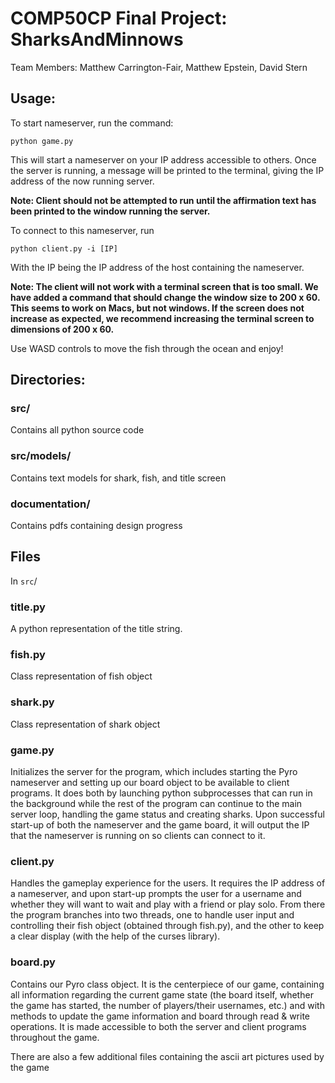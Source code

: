 # COMP50CP Final Project: SharksAndMinnows
Team Members: Matthew Carrington-Fair, Matthew Epstein, David Stern

## Usage: 

To start nameserver, run the command:

```
python game.py
```

This will start a nameserver on your IP address accessible to others.
Once the server is running, a message will be printed to the terminal,
giving the IP address of the now running server.

**Note: Client should not be attempted to run until the affirmation text has been printed to the window running the server.**

To connect to this nameserver, run 

```
python client.py -i [IP]
```

With the IP being the IP address of the host containing the nameserver.

**Note: The client will not work with a terminal screen that is too small.  We have added a command that should change the window size to 200 x 60.  This seems to work on Macs, but not windows.  If the screen does not increase as expected, we recommend increasing the terminal screen to dimensions of 200 x 60.**

Use WASD controls to move the fish through the ocean and enjoy!

## Directories:

### src/
Contains all python source code

### src/models/
Contains text models for shark, fish, and title screen

### documentation/
Contains pdfs containing design progress

## Files
In `src`/

### title.py
A python representation of the title string.

### fish.py
Class representation of fish object

### shark.py
Class representation of shark object

### game.py
Initializes the server for the program, which includes starting
the Pyro nameserver and setting up our board object to be 
available to client programs. It does both by launching python
subprocesses that can run in the background while the rest of
the program can continue to the main server loop, handling
the game status and creating sharks. Upon successful start-up
of both the nameserver and the game board, it will output the
IP that the nameserver is running on so clients can connect to it.

### client.py
Handles the gameplay experience for the users. It requires the 
IP address of a nameserver, and upon start-up prompts the user
for a username and whether they will want to wait and play with
a friend or play solo. From there the program branches into two
threads, one to handle user input and controlling their fish
object (obtained through fish.py), and the other to keep a clear
display (with the help of the curses library).

### board.py
Contains our Pyro class object. It is the centerpiece of our game,
containing all information regarding the current game state
(the board itself, whether the game has started, the number
of players/their usernames, etc.) and with methods to update
the game information and board through read & write operations.
It is made accessible to both the server and client programs
throughout the game.

There are also a few additional files containing the ascii art pictures used by the game

